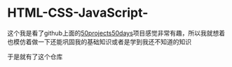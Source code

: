 # HTML-CSS-JavaScript-

这个我是看了github上面的[50projects50days](https://github.com/bradtraversy/50projects50days)项目感觉非常有趣，所以我就想着也模仿着做一下还能巩固我的基础知识或者是学到我还不知道的知识

于是就有了这个仓库
